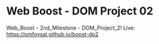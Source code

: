 # Web Boost - DOM Project 02

Web_Boost - 2nd_Milestone - DOM_Project_2! Live: https://pmfoysal.github.io/boost-dp2
